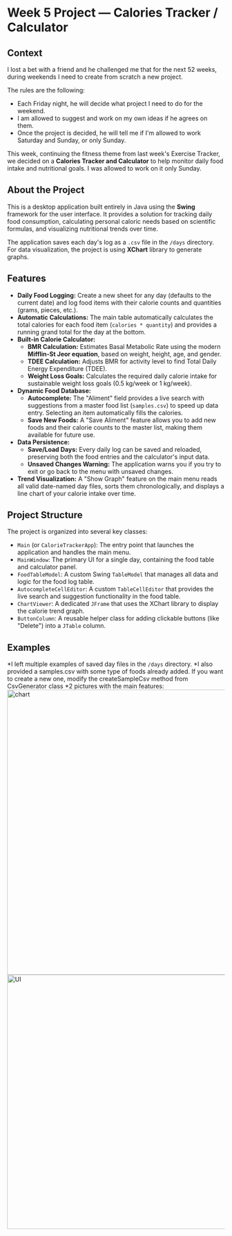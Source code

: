 # Week 5 Project — Calories Tracker / Calculator

## Context

I lost a bet with a friend and he challenged me that for the next 52 weeks, during weekends I need to create from scratch a new project.

The rules are the following:

*   Each Friday night, he will decide what project I need to do for the weekend.
*   I am allowed to suggest and work on my own ideas if he agrees on them.
*   Once the project is decided, he will tell me if I'm allowed to work Saturday and Sunday, or only Sunday.

This week, continuing the fitness theme from last week's Exercise Tracker, we decided on a **Calories Tracker and Calculator** to help monitor daily food intake and nutritional goals. I was allowed to work on it only Sunday.

## About the Project

This is a desktop application built entirely in Java using the **Swing** framework for the user interface. It provides a solution for tracking daily food consumption, calculating personal caloric needs based on scientific formulas, and visualizing nutritional trends over time.

The application saves each day's log as a `.csv` file in the `/days` directory. For data visualization, the project is using **XChart** library to generate graphs.

## Features

*   **Daily Food Logging:** Create a new sheet for any day (defaults to the current date) and log food items with their calorie counts and quantities (grams, pieces, etc.).
*   **Automatic Calculations:** The main table automatically calculates the total calories for each food item (`calories * quantity`) and provides a running grand total for the day at the bottom.
*   **Built-in Calorie Calculator:**
    *   **BMR Calculation:** Estimates Basal Metabolic Rate using the modern **Mifflin-St Jeor equation**, based on weight, height, age, and gender.
    *   **TDEE Calculation:** Adjusts BMR for activity level to find Total Daily Energy Expenditure (TDEE).
    *   **Weight Loss Goals:** Calculates the required daily calorie intake for sustainable weight loss goals (0.5 kg/week or 1 kg/week).
*   **Dynamic Food Database:**
    *   **Autocomplete:** The "Aliment" field provides a live search with suggestions from a master food list (`samples.csv`) to speed up data entry. Selecting an item automatically fills the calories.
    *   **Save New Foods:** A "Save Aliment" feature allows you to add new foods and their calorie counts to the master list, making them available for future use.
*   **Data Persistence:**
    *   **Save/Load Days:** Every daily log can be saved and reloaded, preserving both the food entries and the calculator's input data.
    *   **Unsaved Changes Warning:** The application warns you if you try to exit or go back to the menu with unsaved changes.
*   **Trend Visualization:** A "Show Graph" feature on the main menu reads all valid date-named day files, sorts them chronologically, and displays a line chart of your calorie intake over time.

## Project Structure

The project is organized into several key classes:

*   `Main` (or `CalorieTrackerApp`): The entry point that launches the application and handles the main menu.
*   `MainWindow`: The primary UI for a single day, containing the food table and calculator panel.
*   `FoodTableModel`: A custom Swing `TableModel` that manages all data and logic for the food log table.
*   `AutocompleteCellEditor`: A custom `TableCellEditor` that provides the live search and suggestion functionality in the food table.
*   `ChartViewer`: A dedicated `JFrame` that uses the XChart library to display the calorie trend graph.
*   `ButtonColumn`: A reusable helper class for adding clickable buttons (like "Delete") into a `JTable` column.

## Examples

*I left multiple examples of saved day files in the `/days` directory.
*I also provided a samples.csv with some type of foods already added. If you want to create a new one, modify the createSampleCsv method from CsvGenerator class
*2 pictures with the main features:
<img width="798" height="660" alt="chart" src="https://github.com/user-attachments/assets/62abfb49-3ca9-4533-a866-e1ca4897b049" />
<img width="1085" height="589" alt="UI" src="https://github.com/user-attachments/assets/534b7e97-c7a6-44db-be2d-268f7d901050" />

